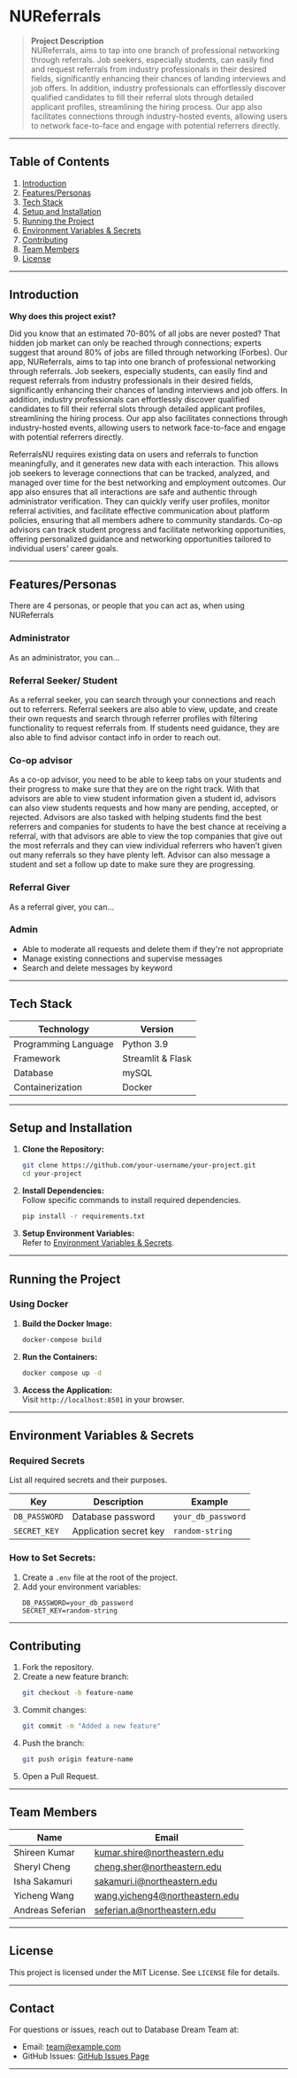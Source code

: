 # NUReferrals

> **Project Description**  
NUReferrals, aims to tap into one branch of professional networking through referrals. Job seekers, especially students, can easily find and request referrals from industry professionals in their desired fields, significantly enhancing their chances of landing interviews and job offers. In addition, industry professionals can effortlessly discover qualified candidates to fill their referral slots through detailed applicant profiles, streamlining the hiring process. Our app also facilitates connections through industry-hosted events, allowing users to network face-to-face and engage with potential referrers directly.
---

## **Table of Contents**

1. [Introduction](#introduction)  
2. [Features/Personas](#Features/Personas)  
3. [Tech Stack](#tech-stack)  
4. [Setup and Installation](#setup-and-installation)  
5. [Running the Project](#running-the-project)  
6. [Environment Variables & Secrets](#environment-variables--secrets)  
7. [Contributing](#contributing)  
8. [Team Members](#team-members)  
9. [License](#license)

---

## **Introduction**

**Why does this project exist?**  

Did you know that an estimated 70-80% of all jobs are never posted? That hidden job market can only be reached through connections; experts suggest that around 80% of jobs are filled through networking (Forbes). Our app, NUReferrals, aims to tap into one branch of professional networking through referrals. Job seekers, especially students, can easily find and request referrals from industry professionals in their desired fields, significantly enhancing their chances of landing interviews and job offers. In addition, industry professionals can effortlessly discover qualified candidates to fill their referral slots through detailed applicant profiles, streamlining the hiring process. Our app also facilitates connections through industry-hosted events, allowing users to network face-to-face and engage with potential referrers directly.
	
ReferralsNU requires existing data on users and referrals to function meaningfully, and it generates new data with each interaction. This allows job seekers to leverage connections that can be tracked, analyzed, and managed over time for the best networking and employment outcomes. Our app also ensures that all interactions are safe and authentic through administrator verification. They can quickly verify user profiles, monitor referral activities, and facilitate effective communication about platform policies, ensuring that all members adhere to community standards. Co-op advisors can track student progress and facilitate networking opportunities, offering personalized guidance and networking opportunities tailored to individual users’ career goals.

---

## **Features/Personas**

There are 4 personas, or people that you can act as, when using NUReferrals

### Administrator
As an administrator, you can… 

### Referral Seeker/ Student
As a referral seeker, you can search through your connections and reach out to referrers. Referral seekers are also able to view, update, and create their own requests and search through referrer profiles with filtering functionality to request referrals from. If students need guidance, they are also able to find advisor contact info in order to reach out.

### Co-op advisor
As a co-op advisor, you need to be able to keep tabs on your students and their progress to make sure that they are on the right track. With that advisors are able to view student information given a student id, advisors can also view students requests and how many are pending, accepted, or rejected. Advisors are also tasked with helping students find the best referrers and companies for students to have the best chance at receiving a referral, with that advisors are able to view the top companies that give out the most referrals and they can view individual referrers who haven’t given out many referrals so they have plenty left. Advisor can also message a student and set a follow up date to make sure they are progressing.

### Referral Giver
As a referral giver, you can…

### Admin 

- Able to moderate all requests and delete them if they're not appropriate
- Manage existing connections and supervise messages
- Search and delete messages by keyword
---

## **Tech Stack**

| **Technology**    | **Version** |  
|--------------------|-------------|  
| Programming Language | Python 3.9 |  
| Framework          | Streamlit & Flask |  
| Database           | mySQL |  
| Containerization   | Docker |  

---

## **Setup and Installation**

1. **Clone the Repository:**  
   ```bash
   git clone https://github.com/your-username/your-project.git
   cd your-project
   ```

2. **Install Dependencies:**  
   Follow specific commands to install required dependencies.  
   ```bash
   pip install -r requirements.txt
   ```

3. **Setup Environment Variables:**  
   Refer to [Environment Variables & Secrets](#environment-variables--secrets).

---

## **Running the Project**

### **Using Docker**
1. **Build the Docker Image:**  
   ```bash
   docker-compose build
   ```

2. **Run the Containers:**  
   ```bash
   docker compose up -d
   ```

3. **Access the Application:**  
   Visit `http://localhost:8501` in your browser.

---

## **Environment Variables & Secrets**

### **Required Secrets**
List all required secrets and their purposes.

| **Key**            | **Description**              | **Example**          |  
|--------------------|-----------------------------|----------------------|  
| `DB_PASSWORD`      | Database password            | `your_db_password`   |  
| `SECRET_KEY`       | Application secret key       | `random-string`      |  

### **How to Set Secrets:**
1. Create a `.env` file at the root of the project.
2. Add your environment variables:
   ```env
   DB_PASSWORD=your_db_password
   SECRET_KEY=random-string
   ```

---

## **Contributing**

1. Fork the repository.  
2. Create a new feature branch:  
   ```bash
   git checkout -b feature-name
   ```
3. Commit changes:  
   ```bash
   git commit -m "Added a new feature"
   ```
4. Push the branch:  
   ```bash
   git push origin feature-name
   ```
5. Open a Pull Request.

---

## **Team Members**

| **Name**          | **Email**               |  
|--------------------|------------------------|  
| Shireen Kumar      | kumar.shire@northeastern.edu  |  
| Sheryl Cheng       | cheng.sher@northeastern.edu   |  
| Isha Sakamuri      | sakamuri.i@northeastern.edu   |  
| Yicheng Wang       | wang.yicheng4@northeastern.edu|  
| Andreas Seferian   | seferian.a@northeastern.edu   |  

---

## **License**

This project is licensed under the MIT License. See `LICENSE` file for details.

---

## **Contact**

For questions or issues, reach out to Database Dream Team at:  
- Email: team@example.com  
- GitHub Issues: [GitHub Issues Page](https://github.com/hellolol2016/referralnu)

--- 

